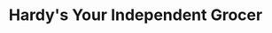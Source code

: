---
title: "Hardy's Your Independent Grocer"
url: /devon/hardys-your-independent-grocer/
shop: supermarket
---